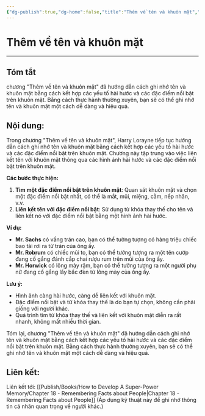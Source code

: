 ```yaml
---
{"dg-publish":true,"dg-home":false,"title":"Thêm về tên và khuôn mặt","date":"2024-08-31","tags":["#books","#memory","#How_to_Develop_A_Super_Power_Memory"],"Chương":"Chương17","dg-path":"Books/How to Develop A Super-Power Memory/Chapter 17 - More about Names and Faces.md","permalink":"/books/how-to-develop-a-super-power-memory/chapter-17-more-about-names-and-faces/","dgPassFrontmatter":true,"updated":"2025-01-31T00:13:09.245+07:00"}
---
```


# Thêm về tên và khuôn mặt
---
## Tóm tắt
chương "Thêm về tên và khuôn mặt" đã hướng dẫn cách ghi nhớ tên và khuôn mặt bằng cách kết hợp các yếu tố hài hước và các đặc điểm nổi bật trên khuôn mặt. Bằng cách thực hành thường xuyên, bạn sẽ có thể ghi nhớ tên và khuôn mặt một cách dễ dàng và hiệu quả.

## Nội dung:
Trong chương "Thêm về tên và khuôn mặt", Harry Lorayne tiếp tục hướng dẫn cách ghi nhớ tên và khuôn mặt bằng cách kết hợp các yếu tố hài hước và các đặc điểm nổi bật trên khuôn mặt. Chương này tập trung vào việc liên kết tên với khuôn mặt thông qua các hình ảnh hài hước và các đặc điểm nổi bật trên khuôn mặt.

**Các bước thực hiện:**

1. **Tìm một đặc điểm nổi bật trên khuôn mặt**: Quan sát khuôn mặt và chọn một đặc điểm nổi bật nhất, có thể là mắt, mũi, miệng, cằm, nếp nhăn, v.v.
2. **Liên kết tên với đặc điểm nổi bật**: Sử dụng từ khóa thay thế cho tên và liên kết nó với đặc điểm nổi bật bằng một hình ảnh hài hước.

**Ví dụ:**

- **Mr. Sachs** có vầng trán cao, bạn có thể tưởng tượng có hàng triệu chiếc bao tải rơi ra từ trán của ông ấy.
- **Mr. Robrum** có chiếc mũi to, bạn có thể tưởng tượng ra một tên cướp đang cố gắng đánh cắp chai rượu rum trên mũi của ông ấy.
- **Mr. Horwick** có lông mày rậm, bạn có thể tưởng tượng ra một người phụ nữ đang cố gắng lấy bấc đèn từ lông mày của ông ấy.

**Lưu ý:**

- Hình ảnh càng hài hước, càng dễ liên kết với khuôn mặt.
- Đặc điểm nổi bật và từ khóa thay thế là do bạn tự chọn, không cần phải giống với người khác.
- Quá trình tìm từ khóa thay thế và liên kết với khuôn mặt diễn ra rất nhanh, không mất nhiều thời gian.

Tóm lại, chương "Thêm về tên và khuôn mặt" đã hướng dẫn cách ghi nhớ tên và khuôn mặt bằng cách kết hợp các yếu tố hài hước và các đặc điểm nổi bật trên khuôn mặt. Bằng cách thực hành thường xuyên, bạn sẽ có thể ghi nhớ tên và khuôn mặt một cách dễ dàng và hiệu quả.


## **Liên kết**:
Liên kết tới: [[Publish/Books/How to Develop A Super-Power Memory/Chapter 18 - Remembering Facts about People\|Chapter 18 - Remembering Facts about People]] (Áp dụng kỹ thuật này để ghi nhớ thông tin cá nhân quan trọng về người khác.)